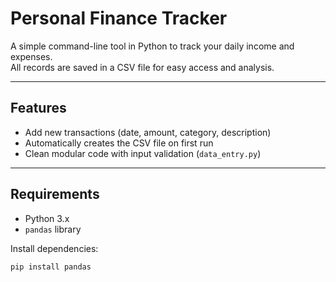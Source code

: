 # Personal Finance Tracker

A simple command-line tool in Python to track your daily income and expenses.  
All records are saved in a CSV file for easy access and analysis.

---

## Features

- Add new transactions (date, amount, category, description)
- Automatically creates the CSV file on first run
- Clean modular code with input validation (`data_entry.py`)

---

## Requirements

- Python 3.x
- `pandas` library

Install dependencies:
```bash
pip install pandas

